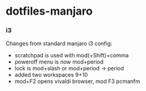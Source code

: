 # dotfiles-manjaro

### i3

Changes from standard manjaro i3 config:
- scratchpad is used with mod(+Shift)+comma
- poweroff menu is now mod+period
- lock is mod+slash or mod+period -> period
- added two workspaces 9+10
- mod+F2 opens vivaldi browser, mod F3 pcmanfm

